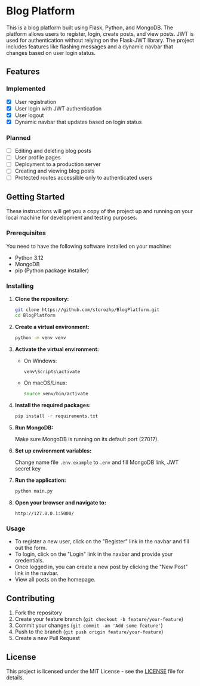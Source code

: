 # Blog Platform

This is a blog platform built using Flask, Python, and MongoDB. The platform allows users to register, login, create posts, and view posts. JWT is used for authentication without relying on the Flask-JWT library. The project includes features like flashing messages and a dynamic navbar that changes based on user login status.

## Features

### Implemented

- [x] User registration
- [x] User login with JWT authentication
- [x] User logout
- [x] Dynamic navbar that updates based on login status

### Planned

- [ ] Editing and deleting blog posts
- [ ] User profile pages
- [ ] Deployment to a production server
- [ ] Creating and viewing blog posts
- [ ] Protected routes accessible only to authenticated users

## Getting Started

These instructions will get you a copy of the project up and running on your local machine for development and testing purposes.

### Prerequisites

You need to have the following software installed on your machine:

- Python 3.12
- MongoDB
- pip (Python package installer)

### Installing

1. **Clone the repository:**

    ```bash
    git clone https://github.com/storozhp/BlogPlatform.git
    cd BlogPlatform
    ```

2. **Create a virtual environment:**

    ```bash
    python -m venv venv
    ```

3. **Activate the virtual environment:**

    - On Windows:

        ```bash
        venv\Scripts\activate
        ```

    - On macOS/Linux:

        ```bash
        source venv/bin/activate
        ```

4. **Install the required packages:**

    ```bash
    pip install -r requirements.txt
    ```

5. **Run MongoDB:**

    Make sure MongoDB is running on its default port (27017).

6. **Set up environment variables:**

    Change name file `.env.example` to `.env` and fill MongoDB link, JWT secret key

7. **Run the application:**

    ```bash
    python main.py
    ```

8. **Open your browser and navigate to:**

    ```
    http://127.0.0.1:5000/
    ```

### Usage

- To register a new user, click on the "Register" link in the navbar and fill out the form.
- To login, click on the "Login" link in the navbar and provide your credentials.
- Once logged in, you can create a new post by clicking the "New Post" link in the navbar.
- View all posts on the homepage.


## Contributing

1. Fork the repository
2. Create your feature branch (`git checkout -b feature/your-feature`)
3. Commit your changes (`git commit -am 'Add some feature'`)
4. Push to the branch (`git push origin feature/your-feature`)
5. Create a new Pull Request

## License

This project is licensed under the MIT License - see the [LICENSE](LICENSE) file for details.


